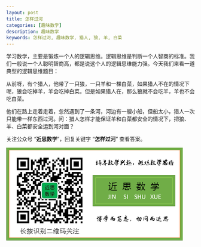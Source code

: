 ```yaml
---
layout: post
title: 怎样过河
categories: [趣味数学]
description: 趣味数学
keywords: 怎样过河, 趣味数学, 猎人, 狼, 羊, 白菜
---
```


学习数学，主要是锻炼一个人的逻辑思维。逻辑思维是判断一个人智商的标准。我们一般说一个人聪明智商高，都是说这个人的逻辑思维能力强。今天我们来看一道典型的逻辑思维题目：

从前呀，有个猎人，他带了一只狼，一只羊和一棵白菜，如果猎人不在的情况下呢，狼会吃掉羊，羊会吃掉白菜。但是如果猎人在，那么狼就不会吃羊，羊也不会吃白菜。

他们在路上走着走着，忽然遇到了一条河，河边有一艘小船，但船太小，猎人一次只能带一样东西过河。问：猎人怎样才能保证羊和白菜都安全的情况下，把狼、羊、白菜都安全运到河对面？

关注公众号 “**近思数学**”，回复关键字 “**怎样过河**” 查看答案。


![qrcode](/images/about/jssx.png)